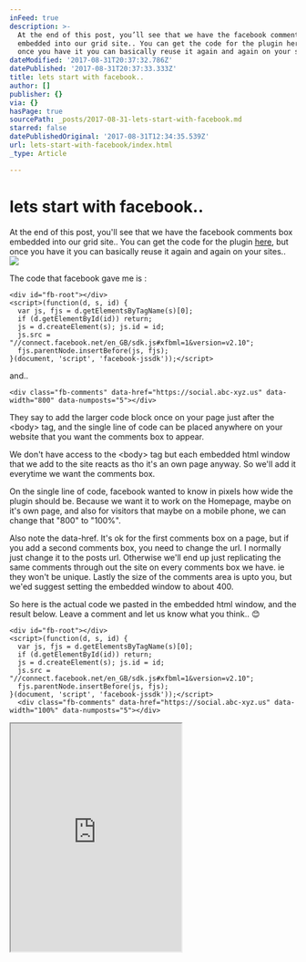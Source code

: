 ```yaml
---
inFeed: true
description: >-
  At the end of this post, you’ll see that we have the facebook comments box
  embedded into our grid site.. You can get the code for the plugin here, but
  once you have it you can basically reuse it again and again on your sites..
dateModified: '2017-08-31T20:37:32.786Z'
datePublished: '2017-08-31T20:37:33.333Z'
title: lets start with facebook..
author: []
publisher: {}
via: {}
hasPage: true
sourcePath: _posts/2017-08-31-lets-start-with-facebook.md
starred: false
datePublishedOriginal: '2017-08-31T12:34:35.539Z'
url: lets-start-with-facebook/index.html
_type: Article

---
```

# lets start with facebook..

At the end of this post, you'll see that we have the facebook comments box embedded into our grid site.. You can get the code for the plugin [here][0], but once you have it you can basically reuse it again and again on your sites..
![](https://the-grid-user-content.s3-us-west-2.amazonaws.com/604f7b2d-ca90-416e-b095-aa54c0022840.jpg)

The code that facebook gave me is :

    <div id="fb-root"></div>
    <script>(function(d, s, id) {
      var js, fjs = d.getElementsByTagName(s)[0];
      if (d.getElementById(id)) return;
      js = d.createElement(s); js.id = id;
      js.src = "//connect.facebook.net/en_GB/sdk.js#xfbml=1&version=v2.10";
      fjs.parentNode.insertBefore(js, fjs);
    }(document, 'script', 'facebook-jssdk'));</script>

and..

    <div class="fb-comments" data-href="https://social.abc-xyz.us" data-width="800" data-numposts="5"></div>

They say to add the larger code block once on your page just after the <body\> tag, and the single line of code can be placed anywhere on your website that you want the comments box to appear.

We don't have access to the <body\> tag but each embedded html window that we add to the site reacts as tho it's an own page anyway. So we'll add it everytime we want the comments box.

On the single line of code, facebook wanted to know in pixels how wide the plugin should be. Because we want it to work on the Homepage, maybe on it's own page, and also for visitors that maybe on a mobile phone, we can change that "800" to "100%".

Also note the data-href. It's ok for the first comments box on a page, but if you add a second comments box, you need to change the url. I normally just change it to the posts url. Otherwise we'll end up just replicating the same comments through out the site on every comments box we have. ie they won't be unique. Lastly the size of the comments area is upto you, but we'ed suggest setting the embedded window to about 400\.

So here is the actual code we pasted in the embedded html window, and the result below. Leave a comment and let us know what you think.. 😊

    <div id="fb-root"></div>
    <script>(function(d, s, id) {
      var js, fjs = d.getElementsByTagName(s)[0];
      if (d.getElementById(id)) return;
      js = d.createElement(s); js.id = id;
      js.src = "//connect.facebook.net/en_GB/sdk.js#xfbml=1&version=v2.10";
      fjs.parentNode.insertBefore(js, fjs);
    }(document, 'script', 'facebook-jssdk'));</script>
      <div class="fb-comments" data-href="https://social.abc-xyz.us" data-width="100%" data-numposts="5"></div>

<iframe src="https://the-grid.github.io/ed-userhtml/?g=eJxNkUFPwzAMhe_7FVERrJXWtEPiQtsdKiHEZSduCKE0cbZ0bVLFadlA_He80UncYvvTe_ZLqczEjKoi3aTeuRBtyoxam0WJ0pshbGI9WhmMs7FaMVwRm7DvBWOT8KylWrfIKqb4DsJTBz3YgPXpVey2oocYk7f8vSDaaBb_Z-rTi4pJKmEewujtmZmFpAcRYOZIoaABN4pmRv1hHL2kMsoy6awFGbgWEhrnDtxCyMB-PNcZqgNv8eaom76r1ncTeKQjqumer_PorEOL80F4Mtk6BdxYBB9q0M5DPB-WFIufWDk5nldZseVfJEt6XQ3TFslomSRFmc2BkXR5DlV2AvGSq3T9JZeIKRFEuvegq2gfwoCPWYZOGtFx0cj0ePri45X6NCrsq2id57dzx4794DCQ5sP1l34BrAiSTg" height="400" style=""></iframe>



[0]: https://developers.facebook.com/docs/plugins/comments